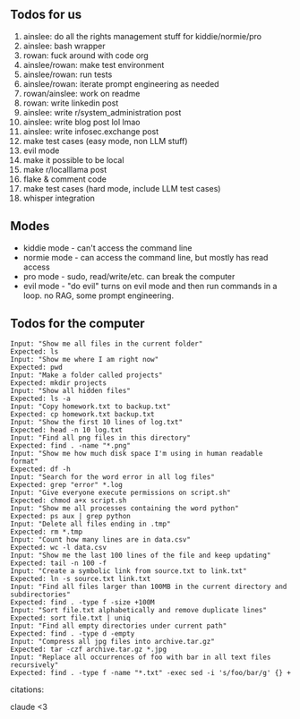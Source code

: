 ## Todos for us

1. ainslee: do all the rights management stuff for kiddie/normie/pro
1. ainslee: bash wrapper
1. rowan: fuck around with code org
1. ainslee/rowan: make test environment
1. ainslee/rowan: run tests
1. ainslee/rowan: iterate prompt engineering as needed
1. rowan/ainslee: work on readme
1. rowan: write linkedin post
1. ainslee: write r/system_administration post
1. ainslee: write blog post lol lmao
1. ainslee: write infosec.exchange post
1. make test cases (easy mode, non LLM stuff)
1. evil mode
1. make it possible to be local
1. make r/localllama post
1. flake & comment code
1. make test cases (hard mode, include LLM test cases)
1. whisper integration

## Modes
- kiddie mode - can't access the command line
- normie mode - can access the command line, but mostly has read access
- pro mode - sudo, read/write/etc. can break the computer
- evil mode - "do evil" turns on evil mode and then run commands in a loop. no RAG, some prompt engineering.

## Todos for the computer
```
Input: "Show me all files in the current folder"
Expected: ls
Input: "Show me where I am right now"
Expected: pwd
Input: "Make a folder called projects"
Expected: mkdir projects
Input: "Show all hidden files"
Expected: ls -a
Input: "Copy homework.txt to backup.txt"
Expected: cp homework.txt backup.txt
Input: "Show the first 10 lines of log.txt"
Expected: head -n 10 log.txt
Input: "Find all png files in this directory"
Expected: find . -name "*.png"
Input: "Show me how much disk space I'm using in human readable format"
Expected: df -h
Input: "Search for the word error in all log files"
Expected: grep "error" *.log
Input: "Give everyone execute permissions on script.sh"
Expected: chmod a+x script.sh
Input: "Show me all processes containing the word python"
Expected: ps aux | grep python
Input: "Delete all files ending in .tmp"
Expected: rm *.tmp
Input: "Count how many lines are in data.csv"
Expected: wc -l data.csv
Input: "Show me the last 100 lines of the file and keep updating"
Expected: tail -n 100 -f
Input: "Create a symbolic link from source.txt to link.txt"
Expected: ln -s source.txt link.txt
Input: "Find all files larger than 100MB in the current directory and subdirectories"
Expected: find . -type f -size +100M
Input: "Sort file.txt alphabetically and remove duplicate lines"
Expected: sort file.txt | uniq
Input: "Find all empty directories under current path"
Expected: find . -type d -empty
Input: "Compress all jpg files into archive.tar.gz"
Expected: tar -czf archive.tar.gz *.jpg
Input: "Replace all occurrences of foo with bar in all text files recursively"
Expected: find . -type f -name "*.txt" -exec sed -i 's/foo/bar/g' {} +
```
citations:

claude <3
